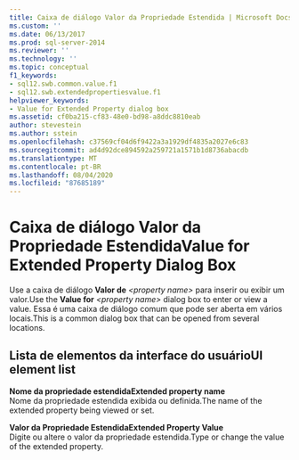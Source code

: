 ```yaml
---
title: Caixa de diálogo Valor da Propriedade Estendida | Microsoft Docs
ms.custom: ''
ms.date: 06/13/2017
ms.prod: sql-server-2014
ms.reviewer: ''
ms.technology: ''
ms.topic: conceptual
f1_keywords:
- sql12.swb.common.value.f1
- sql12.swb.extendedpropertiesvalue.f1
helpviewer_keywords:
- Value for Extended Property dialog box
ms.assetid: cf0ba215-cf83-48e0-bd98-a8ddc8810eab
author: stevestein
ms.author: sstein
ms.openlocfilehash: c37569cf04d6f9422a3a1929df4835a2027e6c83
ms.sourcegitcommit: ad4d92dce894592a259721a1571b1d8736abacdb
ms.translationtype: MT
ms.contentlocale: pt-BR
ms.lasthandoff: 08/04/2020
ms.locfileid: "87685189"
---
```

# <a name="value-for-extended-property-dialog-box"></a><span data-ttu-id="e5d72-102">Caixa de diálogo Valor da Propriedade Estendida</span><span class="sxs-lookup"><span data-stu-id="e5d72-102">Value for Extended Property Dialog Box</span></span>
  <span data-ttu-id="e5d72-103">Use a caixa de diálogo **Valor de** *\<property name>* para inserir ou exibir um valor.</span><span class="sxs-lookup"><span data-stu-id="e5d72-103">Use the **Value for** *\<property name>* dialog box to enter or view a value.</span></span> <span data-ttu-id="e5d72-104">Essa é uma caixa de diálogo comum que pode ser aberta em vários locais.</span><span class="sxs-lookup"><span data-stu-id="e5d72-104">This is a common dialog box that can be opened from several locations.</span></span>  
  
## <a name="ui-element-list"></a><span data-ttu-id="e5d72-105">Lista de elementos da interface do usuário</span><span class="sxs-lookup"><span data-stu-id="e5d72-105">UI element list</span></span>  
 <span data-ttu-id="e5d72-106">**Nome da propriedade estendida**</span><span class="sxs-lookup"><span data-stu-id="e5d72-106">**Extended property name**</span></span>  
 <span data-ttu-id="e5d72-107">Nome da propriedade estendida exibida ou definida.</span><span class="sxs-lookup"><span data-stu-id="e5d72-107">The name of the extended property being viewed or set.</span></span>  
  
 <span data-ttu-id="e5d72-108">**Valor da Propriedade Estendida**</span><span class="sxs-lookup"><span data-stu-id="e5d72-108">**Extended Property Value**</span></span>  
 <span data-ttu-id="e5d72-109">Digite ou altere o valor da propriedade estendida.</span><span class="sxs-lookup"><span data-stu-id="e5d72-109">Type or change the value of the extended property.</span></span>  
  
  
